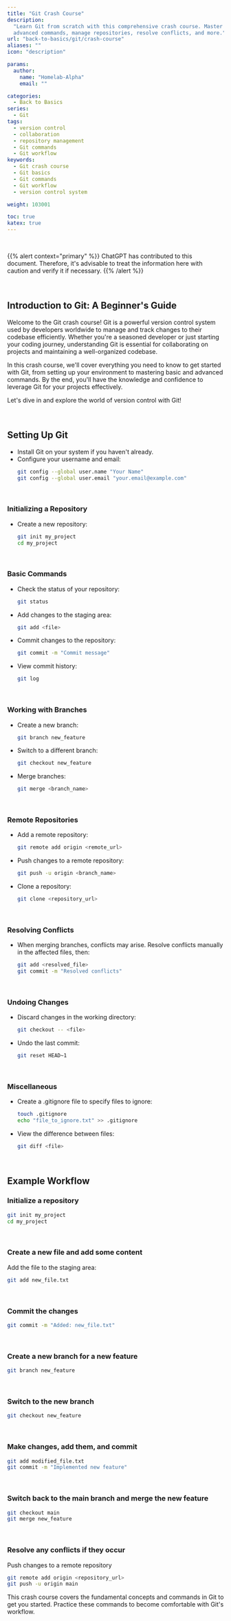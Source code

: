 ```yaml
---
title: "Git Crash Course"
description:
  "Learn Git from scratch with this comprehensive crash course. Master basic and
  advanced commands, manage repositories, resolve conflicts, and more."
url: "back-to-basics/git/crash-course"
aliases: ""
icon: "description"

params:
  author:
    name: "Homelab-Alpha"
    email: ""

categories:
  - Back to Basics
series:
  - Git
tags:
  - version control
  - collaboration
  - repository management
  - Git commands
  - Git workflow
keywords:
  - Git crash course
  - Git basics
  - Git commands
  - Git workflow
  - version control system

weight: 103001

toc: true
katex: true
---
```


<br />

{{% alert context="primary" %}}
ChatGPT has contributed to this document. Therefore, it's advisable to treat the
information here with caution and verify it if necessary. {{% /alert %}}

<br />

## Introduction to Git: A Beginner's Guide

Welcome to the Git crash course! Git is a powerful version control system used
by developers worldwide to manage and track changes to their codebase
efficiently. Whether you're a seasoned developer or just starting your coding
journey, understanding Git is essential for collaborating on projects and
maintaining a well-organized codebase.

In this crash course, we'll cover everything you need to know to get started
with Git, from setting up your environment to mastering basic and advanced
commands. By the end, you'll have the knowledge and confidence to leverage Git
for your projects effectively.

Let's dive in and explore the world of version control with Git!

<br />

## Setting Up Git

- Install Git on your system if you haven't already.
- Configure your username and email:
  ```bash
  git config --global user.name "Your Name"
  git config --global user.email "your.email@example.com"
  ```

<br />

### Initializing a Repository

- Create a new repository:
  ```bash
  git init my_project
  cd my_project
  ```

<br />

### Basic Commands

- Check the status of your repository:
  ```bash
  git status
  ```
- Add changes to the staging area:
  ```bash
  git add <file>
  ```
- Commit changes to the repository:
  ```bash
  git commit -m "Commit message"
  ```
- View commit history:
  ```bash
  git log
  ```

<br />

### Working with Branches

- Create a new branch:
  ```bash
  git branch new_feature
  ```
- Switch to a different branch:
  ```bash
  git checkout new_feature
  ```
- Merge branches:
  ```bash
  git merge <branch_name>
  ```

<br />

### Remote Repositories

- Add a remote repository:
  ```bash
  git remote add origin <remote_url>
  ```
- Push changes to a remote repository:
  ```bash
  git push -u origin <branch_name>
  ```
- Clone a repository:
  ```bash
  git clone <repository_url>
  ```

<br />

### Resolving Conflicts

- When merging branches, conflicts may arise. Resolve conflicts manually in the
  affected files, then:
  ```bash
  git add <resolved_file>
  git commit -m "Resolved conflicts"
  ```

<br />

### Undoing Changes

- Discard changes in the working directory:
  ```bash
  git checkout -- <file>
  ```
- Undo the last commit:
  ```bash
  git reset HEAD~1
  ```

<br />

### Miscellaneous

- Create a .gitignore file to specify files to ignore:

  ```bash
  touch .gitignore
  echo "file_to_ignore.txt" >> .gitignore
  ```

- View the difference between files:

  ```bash
  git diff <file>
  ```

<br />

## Example Workflow

### Initialize a repository

```bash
git init my_project
cd my_project
```

<br />

### Create a new file and add some content

Add the file to the staging area:

```bash
git add new_file.txt
```

<br />

### Commit the changes

```bash
git commit -m "Added: new_file.txt"
```

<br />

### Create a new branch for a new feature

```bash
git branch new_feature
```

<br />

### Switch to the new branch

```bash
git checkout new_feature
```

<br />

### Make changes, add them, and commit

```bash
git add modified_file.txt
git commit -m "Implemented new feature"
```

<br />

### Switch back to the main branch and merge the new feature

```bash
git checkout main
git merge new_feature
```

<br />

### Resolve any conflicts if they occur

Push changes to a remote repository

```bash
git remote add origin <repository_url>
git push -u origin main
```

This crash course covers the fundamental concepts and commands in Git to get you
started. Practice these commands to become comfortable with Git's workflow.
